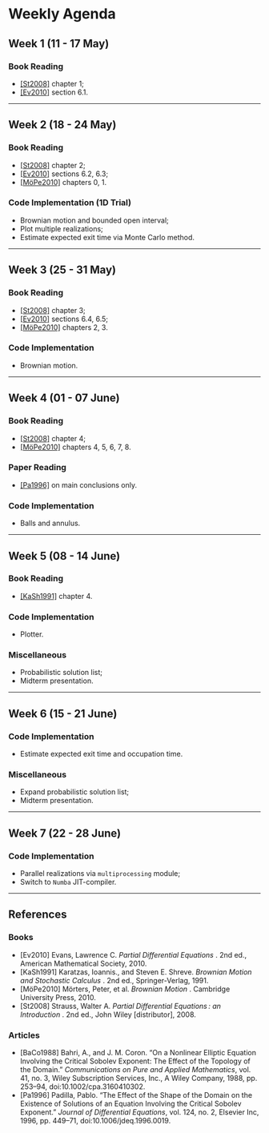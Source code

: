 # Weekly Agenda

<!-- WEEK 1 -->
## Week 1 (11 - 17 May)

### Book Reading
- [\[St2008\]](#St2008) chapter 1;
- [\[Ev2010\]](#Ev2010) section 6.1.

---

<!-- WEEK 2 -->
## Week 2 (18 - 24 May)

### Book Reading
- [\[St2008\]](#St2008) chapter 2;
- [\[Ev2010\]](#Ev2010) sections 6.2, 6.3;
- [\[MöPe2010\]](#MöPe2010) chapters 0, 1.

### Code Implementation (1D Trial)
- Brownian motion and bounded open interval;
- Plot multiple realizations;
- Estimate expected exit time via Monte Carlo method.

---

<!-- WEEK 3 -->
## Week 3 (25 - 31 May)

### Book Reading
- [\[St2008\]](#St2008) chapter 3;
- [\[Ev2010\]](#Ev2010) sections 6.4, 6.5;
- [\[MöPe2010\]](#MöPe2010) chapters 2, 3.

### Code Implementation
- Brownian motion.


---

<!-- WEEK 4 -->
## Week 4 (01 - 07 June)

### Book Reading
- [\[St2008\]](#St2008) chapter 4;
- [\[MöPe2010\]](#MöPe2010) chapters 4, 5, 6, 7, 8.

### Paper Reading
- [\[Pa1996\]](#Pa1996) on main conclusions only.

### Code Implementation
- Balls and annulus.

---

<!-- WEEK 5 -->
## Week 5 (08 - 14 June)

### Book Reading
- [\[KaSh1991\]](#Kash1991) chapter 4.

### Code Implementation
- Plotter.

### Miscellaneous
- Probabilistic solution list;
- Midterm presentation.

---

<!-- WEEK 6 -->
## Week 6 (15 - 21 June)

### Code Implementation
- Estimate expected exit time and occupation time.

### Miscellaneous
- Expand probabilistic solution list;
- Midterm presentation.

---

<!-- WEEK 7 -->
## Week 7 (22 - 28 June)

### Code Implementation
- Parallel realizations via `multiprocessing` module;
- Switch to `Numba` JIT-compiler.

---

<!-- REFERENCES -->
<!-- MLA 8th edition -->
## References

### Books
- <a name="Ev2010"></a>
    \[Ev2010\] Evans, Lawrence C. *Partial Differential Equations* . 2nd ed., American Mathematical Society, 2010.
- <a name="KaSh1991"></a>
    \[KaSh1991\] Karatzas, Ioannis., and Steven E. Shreve. *Brownian Motion and Stochastic Calculus* . 2nd ed., Springer-Verlag, 1991.
- <a name="MöPe2010"></a>
    \[MöPe2010\] Mörters, Peter, et al. *Brownian Motion* . Cambridge University Press, 2010.
- <a name="St2008"></a>
    \[St2008\] Strauss, Walter A. *Partial Differential Equations : an Introduction* . 2nd ed., John Wiley \[distributor\], 2008.

### Articles
- <a name="BaCo1988"></a>
    \[BaCo1988\] Bahri, A., and J. M. Coron. “On a Nonlinear Elliptic Equation Involving the Critical Sobolev Exponent: The Effect of the Topology of the Domain.” *Communications on Pure and Applied Mathematics*, vol. 41, no. 3, Wiley Subscription Services, Inc., A Wiley Company, 1988, pp. 253–94, doi:10.1002/cpa.3160410302.
- <a name="Pa1996"></a>
    \[Pa1996\] Padilla, Pablo. “The Effect of the Shape of the Domain on the Existence of Solutions of an Equation Involving the Critical Sobolev Exponent.” *Journal of Differential Equations*, vol. 124, no. 2, Elsevier Inc, 1996, pp. 449–71, doi:10.1006/jdeq.1996.0019.


